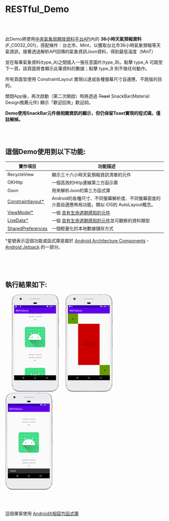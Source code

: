 # RESTful_Demo

<br>
<br>

此Demo將使用[中央氣象局開放資料平台API](https://opendata.cwb.gov.tw/index)內的 **36小時天氣預報資料** (F_C0032_001)，搭配條件：台北市、Mint，以獲取台北市36小時氣象預報等天氣資訊，接著透過解析API回傳的氣象資訊Json資料，得到最低溫度（MinT）

並在每筆氣象資料(type_A)之間插入一張任意圖片(type_B)。點擊 type_A 可跳至下一頁，該頁面將會顯示此筆資料的數據；點擊 type_B 則不做任何動作。

所有頁面皆使用 ConstraintLayout 實現以達成各種螢幕尺寸自適應、不跑版的目的。

關閉App後，再次啟動（第二次開啟）時將透過 ~~Toast~~ SnackBar(Material Design推薦元件) 顯示「歡迎回來」歡迎詞。

**Demo使用SnackBar元件做相關資訊的顯示，但仍保留Toast實現的程式碼，僅註解掉。**

<br>
<br>

## 這個Demo使用到以下功能:

| 實作項目 | 功能描述 |
| --- | --- |
| RecycleView | 顯示三十六小時天氣預報資訊清單的元件 |
| OKHttp | 一個高效的Http連線第三方函示庫 |
| Gson | 用來解析Json的第三方函式庫 |
| [Constraintlayout*](https://developer.android.com/reference/androidx/constraintlayout/widget/ConstraintLayout) | Android的各種尺寸、不同螢幕解析度、不同螢幕密度的介面自適應佈局功能，類似 iOS的 AutoLayout概念。 |
| [ViewModel*](https://developer.android.com/topic/libraries/architecture/viewmodel) | 一個 [具有生命週期感知的元件](https://developer.android.com/topic/libraries/architecture/lifecycle) |
| [LiveData*](https://developer.android.com/topic/libraries/architecture/livedata)| 一個 [具有生命週期感知的元件](https://developer.android.com/topic/libraries/architecture/lifecycle)並可觀察的資料類型 |
| [SharedPreferences](https://developer.android.com/reference/android/content/SharedPreferences) | 一個輕量化的本地數據儲存方式 |

*星號表示這個功能或函式庫是屬於 [Android Architecture Components](https://developer.android.com/topic/libraries/architecture) - [Android Jetpack](https://developer.android.com/jetpack) 的一部分。

<br>
<br>
<br>

## 執行結果如下:

<p float="left">&nbsp;&nbsp;&nbsp;&nbsp;
  <img src="app/src/main/res/mipmap-xxxhdpi/screenshot.png" width="30%" height="30%">&nbsp;&nbsp;&nbsp;&nbsp;
  <img src="app/src/main/res/mipmap-xxxhdpi/screenshot_1.png" width="30%" height="30%">&nbsp;&nbsp;&nbsp;&nbsp;
  <img src="app/src/main/res/mipmap-xxxhdpi/screenshot3.png" width="30%" height="30%">&nbsp;&nbsp;
</p>

<br>
<br>

這個專案使用 [AndroidX相容包函式庫](https://developer.android.com/jetpack/androidx)

<br>
<br>
<br>
<br>

